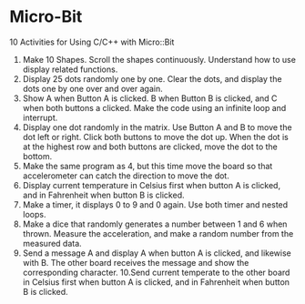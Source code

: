 # Micro-Bit
10 Activities for Using C/C++ with Micro::Bit

1. Make 10 Shapes. Scroll the shapes continuously. Understand how to use display related functions.
2. Display 25 dots randomly one by one. Clear the dots, and display the dots one by one over and over again.
3. Show A when Button A is clicked. B when Button B is clicked, and C when both buttons a clicked.
   Make the code using an infinite loop and interrupt.
4. Display one dot randomly in the matrix. Use Button A and B to move the dot left or right. Click both buttons to move the      dot up. When the dot is at the highest row and both buttons are clicked, move the dot to the bottom.
5. Make the same program as 4, but this time move the board so that accelerometer can catch the direction to move the dot.
6. Display current temperature in Celsius first when button A is clicked, and in Fahrenheit when button B is clicked.
7. Make a timer, it displays 0 to 9 and 0 again. Use both timer and nested loops. 
8. Make a dice that randomly generates a number between 1 and 6 when thrown. Measure the acceleration, and make a random          number from the measured data.
9. Send a message A and display A when button A is clicked, and likewise with B. The other board receives the message and show    the corresponding character.
10.Send current temperate to the other board in Celsius first when button A is clicked, and in Fahrenheit when button B is        clicked.
